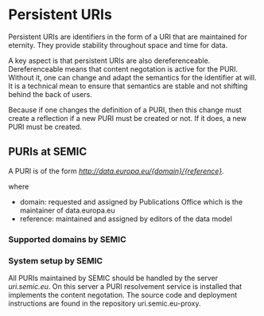 # Persistent URIs

Persistent URIs are identifiers in the form of a URI that are maintained for eternity. 
They provide stability throughout space and time for data.

A key aspect is that persistent URIs are also dereferenceable.
Dereferenceable means that content negotation is active for the PURI.
Without it, one can change and adapt the semantics for the identifier at will. 
It is a technical mean to ensure that semantics are stable and not shifting behind the back of users.

Because if one changes the definition of a PURI, then this change must create a reflection if a new PURI must be created or not.
If it does, a new PURI must be created.


## PURIs at SEMIC

A PURI is of the form *http://data.europa.eu/{domain}/{reference}*. 

where 

 - domain: requested and assigned by Publications Office which is the maintainer of data.europa.eu
 - reference: maintained and assigned by editors of the data model


### Supported domains by SEMIC

### System setup by SEMIC

All PURIs maintained by SEMIC should be handled by the server *uri.semic.eu*.
On this server a PURI resolvement service is installed that implements the content negotation.
The source code and deployment instructions are found in the repository uri.semic.eu-proxy.




